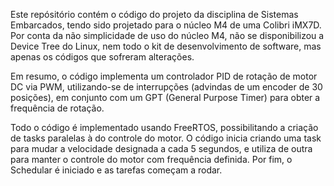 Este repósitório contém o código do projeto da disciplina de Sistemas Embarcados, tendo sido projetado para o núcleo M4 de uma Colibri iMX7D.
Por conta da não simplicidade de uso do núcleo M4, não se disponibilizou a Device Tree do Linux, nem todo o kit de desenvolvimento de software, 
mas apenas os códigos que sofreram alterações.

Em resumo, o código implementa um controlador PID de rotação de motor DC via PWM, utilizando-se de interrupções (advindas de um encoder de 30 posições),
em conjunto com um GPT (General Purpose Timer) para obter a frequência de rotação.

Todo o código é implementado usando FreeRTOS, possibilitando a criação de tasks paralelas à do controle do motor. 
O código inicia criando uma task para mudar a velocidade designada a cada 5 segundos, e utiliza de outra para manter o controle do motor com frequência definida.
Por fim, o Schedular é iniciado e as tarefas começam a rodar.
